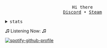 <!-- Based On https://github.com/Pabszito/Pabszito, all credits to him -->

<p align="center">
  <br>
  <samp>Hi there</samp>
  <br>
  <samp>
    <a href="https://discordapp.com/users/678105204494827521">Discord</a> •
    <a href="https://steamcommunity.com/profiles/76561199041523444">Steam</a>
  </samp>
  <br>
</p>

<details>
  <summary>
    <samp>stats</samp>
  </summary>
  <br>
  <img src="https://github-readme-stats.vercel.app/api?username=Vicen621&count_private=true&theme=dark">
</details>

♫ Listening Now: ♫
  
[![spotify-github-profile](https://spotify-github-profile.kittinanx.com/api/view?uid=vicente621&cover_image=true&theme=natemoo-re&show_offline=false&background_color=3b3b3b&bar_color=53b14f&bar_color_cover=true)](https://github.com/kittinan/spotify-github-profile)
